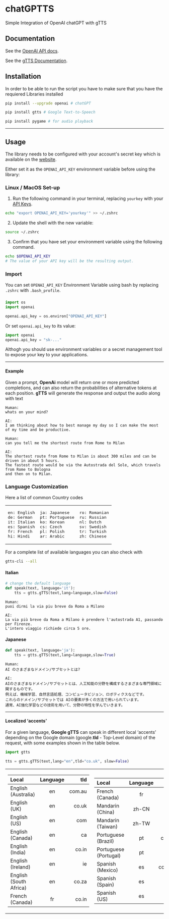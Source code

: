 # chatGPTTS

Simple Integration of OpenAI chatGPT with gTTS

## Documentation

See the [OpenAI API docs](https://beta.openai.com/docs/api-reference?lang=python).

See the [gTTS Documentation](https://gtts.readthedocs.io/en/latest/).

## Installation

In order to be able to run the script you have to make sure that you have the requiered Libraries installed

```sh
pip install --upgrade openai # chatGPT 
```
```sh
pip install gtts # Google Text-to-Speech
```
```sh
pip install pygame # for audio playback
```
- - - -
## Usage
The library needs to be configured with your account's secret key which is available on the [website](https://beta.openai.com/account/api-keys). 

Either set it as the `OPENAI_API_KEY` environment variable before using the library:

### Linux / MacOS Set-up

1. Run the following command in your terminal, replacing `yourkey` with your [API Keys](https://beta.openai.com/account/api-keys).
```bash
echo "export OPENAI_API_KEY='yourkey'" >> ~/.zshrc
```
2. Update the shell with the new variable:
```bash
source ~/.zshrc
```
3. Confirm that you have set your environment variable using the following command. 
```bash
echo $OPENAI_API_KEY
# The value of your API key will be the resulting output.
```

### Import

You can set `OPENAI_API_KEY` Environment Variable using bash
by replacing `.zshrc` with `.bash_profile`.

###

```python
import os
import openai

openai.api_key = os.environ["OPENAI_API_KEY"]
```

Or set `openai.api_key` to its value:

```python
import openai
openai.api_key = "sk-..."
```

Althogh you should use environment variables or a secret management tool to expose your key to your applications.

- - - -

#### Example
Given a prompt, **OpenAi** model will return one or more predicted completions, and can also return the probabilities of alternative tokens at each position. **gTTS** will generate the response and output the audio along with text

 
```
Human:
whats on your mind?

AI: 
I am thinking about how to best manage my day so I can make the most of my time and be productive.
```
```
Human:
can you tell me the shortest route from Rome to Milan

AI: 
The shortest route from Rome to Milan is about 300 miles and can be driven in about 5 hours.
The fastest route would be via the Autostrada del Sole, which travels from Rome to Bologna
and then on to Milan.
```

### Language Customization

Here a list of common Country codes

<table><tr><td><pre>
en: English
de: German
it: Italian
es: Spanish
fr: French
hi: Hindi
</pre></td><td><pre>
ja: Japanese
pt: Portuguese
ko: Korean
cs: Czech
pl: Polish
ar: Arabic
</pre></td><td><pre>
ro: Romanian
ru: Russian
nl: Dutch
sv: Swedish
tr: Turkish
zh: Chinese
</pre></td></tr></table>

For a complete list of available languages you can also check with
```sh
gtts-cli --all
```

#### Italian
```python
# change the default language 
def speak(text, language='it'):
    tts = gtts.gTTS(text,lang=language,slow=False)
```
```
Human:
puoi dirmi la via piu breve da Roma a Milano

AI: 
La via più breve da Roma a Milano è prendere l'autostrada A1, passando per Firenze.
L'intero viaggio richiede circa 5 ore.
```
#### Japanese
```python
def speak(text, language='ja'):
    tts = gtts.gTTS(text,lang=language,slow=True)
```
```
Human:
AI のさまざまなドメイン/サブセットとは?

AI: 
AIのさまざまなドメイン/サブセットとは、人工知能の分野を構成するさまざまな専門領域に関するものです。
例えば、機械学習、自然言語処理、コンピュータビジョン、ロボティクスなどです。
これらのドメイン/サブセットでは AIの要素が多くの方法で用いられています。
通常、AI強化学習などの技術を用いて、分野の特性を学んでいきます。
```

- - - -

#### Localized ‘accents’

For a given language, **Google gTTS** can speak in different local ‘accents’ depending on the Google domain (google.**tld** - Top-Level domain) of the request, with some examples shown in the table below.

```python
import gtts

tts = gtts.gTTS(text,lang="en",tld="co.uk", slow=False)
```

<table><tr><td>

| **Local**                 | **Language** | **tld**              |
| :------------------------ | :----------: | -------------------: |
| English (Australia)       | en           | com.au               |
| English (UK)              | en           | co.uk                |
| English (US)              | en           | com                  |
| English (Canada)          | en           | ca                   |
| English (India)           | en           | co.in                |
| English (Ireland)         | en           | ie                   |
| English (South Africa)    | en           | co.za                |
| French (Canada)           | fr           | co.in                |

</td><td>

| **Local**                 | **Language** | **tld**              |
| :------------------------ | :----------: | -------------------: |
| French (Canada)           | fr           | fr                   |
| Mandarin (China)          | zh-CN        | any                  |
| Mandarin (Taiwan)         | zh-TW        | any                  |
| Portuguese (Brazil)       | pt           | com.br               |
| Portuguese (Portugal)     | pt           | pt                   |
| Spanish (Mexico)          | es           | com.mx               |
| Spanish (Spain)           | es           | es                   |
| Spanish (US)              | es           | com                  |

</td></tr> </table>